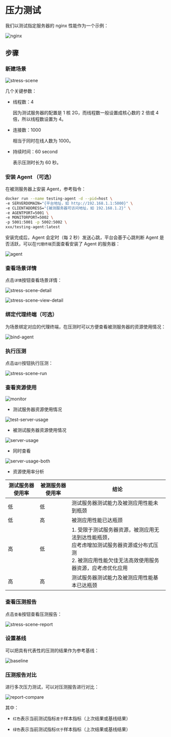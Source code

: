 # 压力测试

我们以测试指定服务器的 nginx 性能作为一个示例：

![nginx](images/nginx.png)

## 步骤

### 新建场景

![stress-scene](images/stress-scene.png)

几个关键参数：

- 线程数：4

  因为测试服务器的配置是 1 核 2G，而线程数一般设置成核心数的 2 倍或 4 倍，所以线程数设置为 4。

- 连接数：1000
  
  相当于同时在线人数为 1000。

- 持续时间：60 second

  表示压测时长为 60 秒。

### 安装 Agent （可选）

在被测服务器上安装 Agent，参考指令：

``` bash
docker run --name testing-agent -d --pid=host \
-e SERVERDOMAIN="{平台地址，如 http://192.168.1.1:5000}" \
-e CLIENTADDRESS="{被测服务器可访问地址，如 192.168.1.2}" \
-e AGENTPORT=5001 \
-e MONITORPORT=5002 \
-p 5001:5001 -p 5002:5002 \
xxx/testing-agent:latest
```

安装完成后，Agent 会定时（每 2 秒）发送心跳，平台会基于心跳判断 Agent 是否活跃，可以在`代理终端`页面查看安装了 Agent 的服务器：

![agent](images/agent.png)

### 查看场景详情

点击`详情`按钮查看场景详情：

![stress-scene-detail](images/stress-scene-detail.png)

![stress-scene-view-detail](images/stress-scene-view-detail.png)

### 绑定代理终端（可选）

为场景绑定对应的代理终端，在压测时可以方便查看被测服务器的资源使用情况：

![bind-agent](images/bind-agent.png)

### 执行压测

点击`运行`按钮执行压测：

![stress-scene-run](images/stress-scene-run.png)

### 查看资源使用

![monitor](images/monitor.png)

- 测试服务器资源使用情况

![test-server-usage](images/test-server-usage.png)

- 被测试服务器资源使用情况

![server-usage](images/server-usage.png)

- 同时查看

![server-usage-both](images/server-usage-both.png)

- 资源使用率分析

| 测试服务器使用率 | 被测服务器使用率 | 结论 |
| ------- | ------- | ------ |
| 低 | 低 | 测试服务器测试能力及被测应用性能未到瓶颈 |
| 低 | 高 | 被测应用性能已达瓶颈 |
| 高 | 低 | 1. 受限于测试服务器资源，被测应用无法到达性能瓶颈，<br> 应考虑增加测试服务器资源或分布式压测 <br> 2. 被测应用性能欠佳无法高效使用服务器资源，应考虑优化应用 |
| 高 | 高 | 测试服务器测试能力及被测应用性能基本已达瓶颈 |

### 查看压测报告

点击`查看`按钮查看压测报告：

![stress-scene-report](images/stress-scene-report.png)

### 设置基线

可以把具有代表性的压测的结果作为参考基线：

![baseline](images/baseline.png)

### 压测报告对比

进行多次压力测试，可以对压测报告进行对比：

![report-compare](images/report-compare.png)

其中：

- `红色`表示当前测试指标`差于`样本指标（上次结果或基线结果）

- `绿色`表示当前测试指标`优于`样本指标（上次结果或基线结果）
